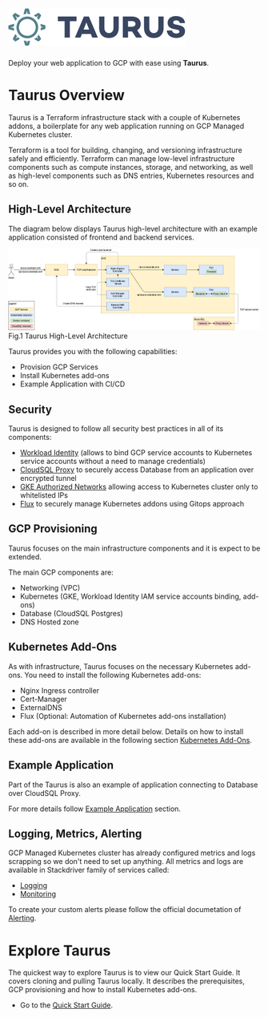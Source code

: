 # ![Logo][logo-img]

Deploy your web application to GCP with ease using __Taurus__.

# Taurus Overview
Taurus is a Terraform infrastructure stack with a couple of Kubernetes addons, a boilerplate for any web application running on GCP Managed Kubernetes cluster.

Terraform is a tool for building, changing, and versioning infrastructure safely and efficiently. Terraform can manage  low-level infrastructure components such as compute instances, storage, and networking, as well as high-level components such as DNS entries, Kubernetes resources and so on.

## High-Level Architecture
The diagram below displays Taurus high-level architecture with an example application consisted of frontend and backend services.

![High level architecture][high-level-architecture]
Fig.1 Taurus High-Level Architecture

Taurus provides you with the following capabilities:
- Provision GCP Services
- Install Kubernetes add-ons
- Example Application with CI/CD

## Security
Taurus is designed to follow all security best practices in all of its components:
- [Workload Identity] (allows to bind GCP service accounts to Kubernetes service accounts without a need to manage credentials)
- [CloudSQL Proxy] to securely access Database from an application over encrypted tunnel
- [GKE Authorized Networks] allowing access to Kubernetes cluster only to whitelisted IPs
- [Flux] to securely manage Kubernetes addons using Gitops approach

## GCP Provisioning
Taurus focuses on the main infrastructure components and it is expect to be extended.

The main GCP components are:
- Networking (VPC)
- Kubernetes (GKE, Workload Identity IAM service accounts binding, add-ons)
- Database (CloudSQL Postgres)
- DNS Hosted zone

## Kubernetes Add-Ons
As with infrastructure, Taurus focuses on the necessary Kubernetes add-ons. You need to install the following Kubernetes add-ons:
- Nginx Ingress controller
- Cert-Manager
- ExternalDNS
- Flux (Optional: Automation of Kubernetes add-ons installation)

Each add-on is described in more detail below. Details on how to install these add-ons are available in the following section [Kubernetes Add-Ons].

## Example Application
Part of the Taurus is also an example of application connecting to Database over CloudSQL Proxy.

For more details follow [Example Application] section.

## Logging, Metrics, Alerting
GCP Managed Kubernetes cluster has already configured metrics and logs scrapping so we don't need to set up anything.
All metrics and logs are available in Stackdriver family of services called:
- [Logging]
- [Monitoring]

To create your custom alerts please follow the official documetation of [Alerting].

# Explore Taurus
The quickest way to explore Taurus is to view our Quick Start Guide. It covers cloning and pulling Taurus locally. It describes the prerequisites, GCP provisioning and how to install Kubernetes add-ons.

- Go to the [Quick Start Guide].

<!-- Internal Links -->
[logo-img]: img/Accel_Logo_Taurus.svg
[high-level-architecture]: img/high-level-architecture.png
[Kubernetes Add-Ons]: /helm/
[Example Application]: /example-app/
[Quick Start Guide]: /quick-start/


<!-- External Links -->
[Logging]: https://cloud.google.com/logging
[Monitoring]: https://cloud.google.com/monitoring
[Alerting]: https://cloud.google.com/monitoring/alerts

[Workload Identity]: https://cloud.google.com/kubernetes-engine/docs/how-to/workload-identity
[CloudSQL Proxy]: https://cloud.google.com/sql/docs/postgres/sql-proxy
[GKE Authorized Networks]: https://cloud.google.com/kubernetes-engine/docs/how-to/authorized-networks
[Flux]: https://fluxcd.io